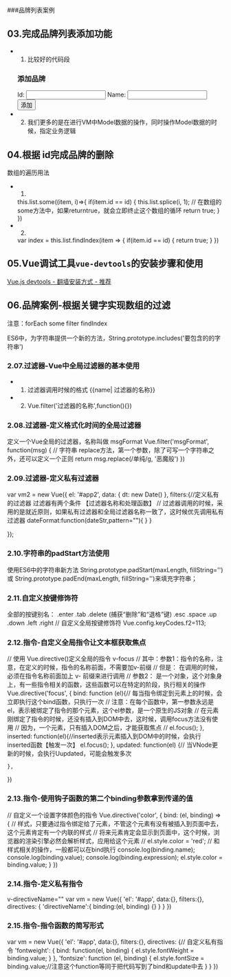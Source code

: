 ###品牌列表案例
## 03.完成品牌列表添加功能
+ 1. 比较好的代码段
    <div class="panel-heading">
        <h3 class="panel-title">添加品牌</h3>
    </div>
    <div class="panel-body form-inline">
        <label for="">
            Id:
            <input type="text" class="form-control">
        </label>
        <label for="">
            Name:
            <input type="text" class="form-control">
        </label>
        <input type="button" value="添加" class="btn btn-primary">
    </div>
+ 2. 我们更多的是在进行VM中Model数据的操作，同时操作Model数据的时候，指定业务逻辑
## 04.根据 id完成品牌的删除
数组的遍历用法
+ 1.
    this.list.some((item, i)=>{
        if(item.id == id) {
            this.list.splice(i, 1);
            // 在数组的some方法中，如果returntrue，就会立即终止这个数组的循环
            return true;
        }
    })
+ 2.
    var index =  this.list.findIndex(item => {
        if(item.id == id) {
            return true;
        }
    }) 
## 05.Vue调试工具`vue-devtools`的安装步骤和使用

[Vue.js devtools - 翻墙安装方式 - 推荐](https://chrome.google.com/webstore/detail/vuejs-devtools/nhdogjmejiglipccpnnnanhbledajbpd?hl=zh-CN) 


## 06.品牌案例-根据关键字实现数组的过滤
注意：forEach some filter findIndex

ES6中，为字符串提供一个新的方法，String.prototype.includes('要包含的的字符串')
### 2.07.过滤器-Vue中全局过滤器的基本使用
+ 1. 过滤器调用时候的格式 {{name| 过滤器的名称}}
+ 2. Vue.filter('过滤器的名称',function(){})
### 2.08.过滤器-定义格式化时间的全局过滤器
定义一个Vue全局的过滤器，名称叫做 msgFormat
 Vue.filter('msgFormat', function(msg) {
     // 字符串 replace方法，第一个参数，除了可写一个字符串之外，还可以定义一个正则
     return msg.replace(/单纯/g, '恶魔般')
 })
### 2.09.过滤器-定义私有过滤器
 var vm2 = new Vue({
    el: '#app2',
    data: {
        dt: new Date()
    },
    filters:{//定义私有的过滤器 过滤器有两个条件 【过滤器名称和处理函数】
    // 过滤器调用的时候，采用的是就近原则，如果私有过滤器和全局过滤器名称一致了，这时候优先调用私有过滤器
        dateFormat:function(dateStr,pattern=""){
        }
    }

});
### 2.10.字符串的padStart方法使用
使用ES6中的字符串新方法 String.prototype.padStart(maxLength, fillString='') 或 String.prototype.padEnd(maxLength, fillString='')来填充字符串；
### 2.11.自定义按键修饰符
全部的按键别名：
.enter
.tab
.delete (捕获“删除”和“退格”键)
.esc
.space
.up
.down
.left
.right
// 自定义全局按键修饰符 
Vue.config.keyCodes.f2=113;
### 2.12.指令-自定义全局指令让文本框获取焦点
// 使用 Vue.directive()定义全局的指令 v-focus
// 其中：参数1：指令的名称，注意，在定义的时候，指令的名称前面，不需要加v-前缀
// 但是： 在调用的时候，必须在指令名称前面加上 v- 前缀来进行调用
// 参数2： 是一个对象，这个对象身上，有一些指令相关的函数，这些函数可以在特定的阶段，执行相关的操作
Vue.directive('focus', {
    bind: function (el){// 每当指令绑定到元素上的时候，会立即执行这个bind函数，只执行一次
        // 注意：在每个函数中，第一参数永远是el，表示被绑定了指令的那个元素，这个el参数，是一个原生的JS对象
        // 在元素刚绑定了指令的时候，还没有插入到DOM中去，这时候，调用focus方法没有使用
        // 因为，一个元素，只有插入DOM之后，才能获取焦点
        // el.focus();
    },
    inserted: function(el){//inserted表示元素插入到DOM中的时候，会执行 inserted函数【触发一次】
        el.focus();
    },
    updated: function(el) {// 当VNode更新的时候，会执行Uupdated，可能会触发多次
        
    },
})
### 2.13.指令-使用钩子函数的第二个binding参数拿到传递的值
// 自定义一个设置字体颜色的指令
    Vue.directive('color', {
        bind: (el, binding) => {
            // 样式，只要通过指令绑定给了元素，不管这个元素有没有被插入到页面中去，这个元素肯定有一个内联的样式
            // 将来元素肯定会显示到页面中，这个时候，浏览器的渲染引擎必然会解析样式，应用给这个元素
                // el.style.color = 'red';
            // 和样式相关的操作，一般都可以在bind执行
            console.log(binding.name);
            console.log(binding.value);
            console.log(binding.expression);
            el.style.color = binding.value;
        }
    })
### 2.14.指令-定义私有指令
v-directiveName=""
var vm = new Vue({
    'el': '#app',
    data:{},
    filters:{},
    directives: {
        'directiveName':{
            binding:(el, binding) {}
        }
    }
})
### 2.15.指令-指令函数的简写形式
var vm = new Vue({
    'el': '#app',
    data:{},
    filters:{},
    directives: {// 自定义私有指令
        'fontweight': {
            bind: function(el, binding) {
                el.style.fontWeight = binding.value;
            }
        },
        'fontsize': function (el, binding) {
                el.style.fontSize = binding.value;//注意这个function等同于把代码写到了bind和update中去
        }
    }
})
